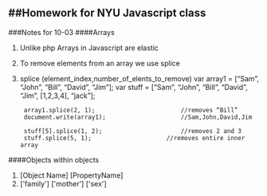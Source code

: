 ##Homework for NYU Javascript class
---
###Notes for 10-03
####Arrays
1. Unlike php Arrays in Javascript are elastic
2. To remove elements from an array we use splice
3. splice (element_index,number_of_elents_to_remove)
	var array1 = [“Sam”, “John”, “Bill”, “David”, “Jim”];
		var stuff    = [“Sam”, “John”, “Bill”, “David”, “Jim”, [1,2,3,4], “jack”];

		array1.splice(2, 1);						//removes “Bill”
		document.write(array1); 					//Sam,John,David,Jim

		stuff[5].splice(1, 2);						//removes 2 and 3 
		stuff.splice(5, 1);						//removes entire inner array


####Objects within objects
1. [Object Name] [PropertyName] 
2. ['family'] ['mother'] ['sex']

